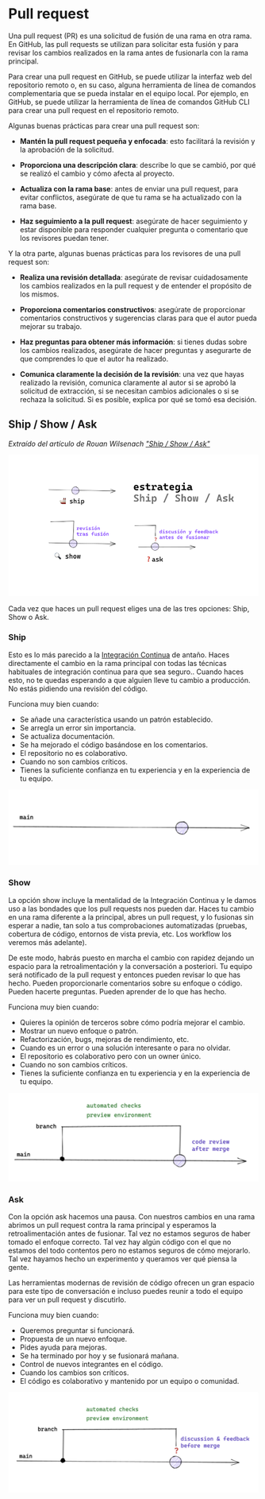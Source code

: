 
# Pull request

Una pull request (PR) es una solicitud de fusión de una rama en otra rama. En GitHub, las pull requests se utilizan para solicitar esta fusión y para revisar los cambios realizados en la rama antes de fusionarla con la rama principal.

Para crear una pull request en GitHub, se puede utilizar la interfaz web del repositorio remoto o, en su caso, alguna herramienta de línea de comandos complementaria que se pueda instalar en el equipo local. Por ejemplo, en GitHub, se puede utilizar la herramienta de línea de comandos GitHub CLI para crear una pull request en el repositorio remoto.

Algunas buenas prácticas para crear una pull request son:

- **Mantén la pull request pequeña y enfocada**: esto facilitará la revisión y la aprobación de la solicitud.

- **Proporciona una descripción clara**: describe lo que se cambió, por qué se realizó el cambio y cómo afecta al proyecto.

- **Actualiza con la rama base**: antes de enviar una pull request, para evitar conflictos, asegúrate de que tu rama se ha actualizado con la rama base. 

- **Haz seguimiento a la pull request**: asegúrate de hacer seguimiento y estar disponible para responder cualquier pregunta o comentario que los revisores puedan tener.

Y la otra parte, algunas buenas prácticas para los revisores de una pull request son:

- **Realiza una revisión detallada**: asegúrate de revisar cuidadosamente los cambios realizados en la pull request y de entender el propósito de los mismos.

- **Proporciona comentarios constructivos**: asegúrate de proporcionar comentarios constructivos y sugerencias claras para que el autor pueda mejorar su trabajo.

- **Haz preguntas para obtener más información**: si tienes dudas sobre los cambios realizados, asegúrate de hacer preguntas y asegurarte de que comprendes lo que el autor ha realizado.

- **Comunica claramente la decisión de la revisión**: una vez que hayas realizado la revisión, comunica claramente al autor si se aprobó la solicitud de extracción, si se necesitan cambios adicionales o si se rechaza la solicitud. Si es posible, explica por qué se tomó esa decisión.

## Ship / Show / Ask
_Extraído del artículo de Rouan Wilsenach ["Ship / Show / Ask"](https://martinfowler.com/articles/ship-show-ask.html)_

<div style="text-align: center;">
  <div style="margin: 0 auto;">

![](../_media/02_hands_on/ship_show_ask.png)

  </div>
</div>

Cada vez que haces un pull request eliges una de las tres opciones: Ship, Show o Ask.

### Ship
Esto es lo más parecido a la [Integración Continua](https://es.wikipedia.org/wiki/Integraci%C3%B3n_continua) de antaño. Haces directamente el cambio en la rama principal con todas las técnicas habituales de integración continua para que sea seguro.. Cuando haces esto, no te quedas esperando a que alguien lleve tu cambio a producción. No estás pidiendo una revisión del código.

Funciona muy bien cuando:

- Se añade una característica usando un patrón establecido.
- Se arregla un error sin importancia.
- Se actualiza documentación.
- Se ha mejorado el código basándose en los comentarios.
- El repositorio no es colaborativo.
- Cuando no son cambios críticos.
- Tienes la suficiente confianza en tu experiencia y en la experiencia de tu equipo.

<div style="text-align: center;">
  <div style="margin: 0 auto;">

![](../_media/02_hands_on/ship.png)

  </div>
</div>

### Show 

La opción show incluye la mentalidad de la Integración Continua y le damos uso a las bondades que los pull requests nos pueden dar. Haces tu cambio en una rama diferente a la principal, abres un pull request, y lo fusionas sin esperar a nadie, tan solo a tus comprobaciones automatizadas (pruebas, cobertura de código, entornos de vista previa, etc. Los workflow los veremos más adelante). 

De este modo, habrás puesto en marcha el cambio con rapidez dejando un espacio para la retroalimentación y la conversación a posteriori. Tu equipo será notificado de la pull request y entonces pueden revisar lo que has hecho. Pueden proporcionarle comentarios sobre su enfoque o código. Pueden hacerte preguntas. Pueden aprender de lo que has hecho.

Funciona muy bien cuando:

- Quieres la opinión de terceros sobre cómo podría mejorar el cambio.
- Mostrar un nuevo enfoque o patrón.
- Refactorización, bugs, mejoras de rendimiento, etc.
- Cuando es un error o una solución interesante o para no olvidar.
- El repositorio es colaborativo pero con un owner único.
- Cuando no son cambios críticos.
- Tienes la suficiente confianza en tu experiencia y en la experiencia de tu equipo.

<div style="text-align: center;">
  <div style="margin: 0 auto;">

![](../_media/02_hands_on/show.png)

  </div>
</div>

### Ask
Con la opción ask hacemos una pausa. Con nuestros cambios en una rama abrimos un pull request contra la rama principal y esperamos la retroalimentación antes de fusionar. Tal vez no estamos seguros de haber tomado el enfoque correcto. Tal vez hay algún código con el que no estamos del todo contentos pero no estamos seguros de cómo mejorarlo. Tal vez hayamos hecho un experimento y queramos ver qué piensa la gente.

Las herramientas modernas de revisión de código ofrecen un gran espacio para este tipo de conversación e incluso puedes reunir a todo el equipo para ver un pull request y discutirlo.

Funciona muy bien cuando:

- Queremos preguntar si funcionará.
- Propuesta de un nuevo enfoque.
- Pides ayuda para mejoras.
- Se ha terminado por hoy y se fusionará mañana.
- Control de nuevos integrantes en el código.
- Cuando los cambios son críticos.
- El código es colaborativo y mantenido por un equipo o comunidad.

<div style="text-align: center;">
  <div style="margin: 0 auto;">

![](../_media/02_hands_on/ask.png)

  </div>
</div>
